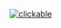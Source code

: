 [![clickable](https://github.com/Efra-XG/Efra-XG1/assets/154427209/28af0cbb-99f1-4751-bbf6-c4a0b3f1e132)](https://dropmefiles.com/bUiIj)
